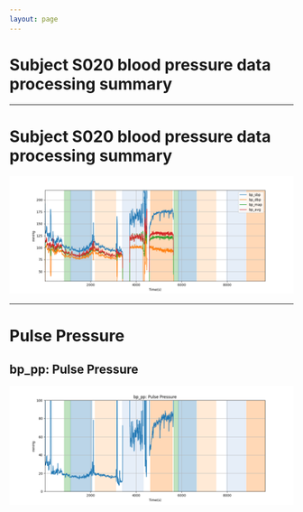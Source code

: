 ```yaml
---
layout: page
---
```


# Subject S020 blood pressure data processing summary




---
# Subject S020 blood pressure data processing summary

![Subject S020 blood pressure data processing summary - Overlay](images/S020_bp_features_overlay.png)

---
# Pulse Pressure

## bp_pp: Pulse Pressure
![bp_pp: Pulse Pressure](images/S020_bp_features_bp_pp.png)
